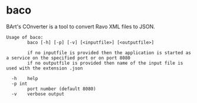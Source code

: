 # baco
BArt's COnverter is a tool to convert Ravo XML files to JSON.

```
Usage of baco:
        baco [-h] [-p] [-v] [<inputfile>] [<outputfile>]

        if no inputfile is provided then the application is started as a service on the specified port or on port 8080
        if no outputfile is provided then name of the input file is used with the extension .json

  -h    help
  -p int
        port number (default 8080)
  -v    verbose output
